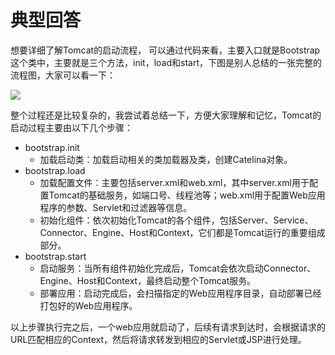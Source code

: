 # 典型回答

想要详细了解Tomcat的启动流程， 可以通过代码来看，主要入口就是Bootstrap这个类中，主要就是三个方法，init，load和start，下图是别人总结的一张完整的流程图，大家可以看一下：

![](https://cdn.nlark.com/yuque/0/2023/jpeg/5378072/1681550795216-558ee94f-f6f2-4610-984f-bc60495188b4.jpeg#averageHue=%23fdfdfd&clientId=uc4dcdf34-6136-4&from=paste&id=u051c5d0c&originHeight=4380&originWidth=3616&originalType=url&ratio=1&rotation=0&showTitle=false&status=done&style=none&taskId=ueac40f59-c842-4f9c-8948-541bb8d25d6&title=)

整个过程还是比较复杂的，我尝试着总结一下，方便大家理解和记忆，Tomcat的启动过程主要由以下几个步骤：

- bootstrap.init
   - 加载启动类：加载启动相关的类加载器及类，创建Catelina对象。
- bootstrap.load
   - 加载配置文件：主要包括server.xml和web.xml，其中server.xml用于配置Tomcat的基础服务，如端口号、线程池等；web.xml用于配置Web应用程序的参数、Servlet和过滤器等信息。
   - 初始化组件：依次初始化Tomcat的各个组件，包括Server、Service、Connector、Engine、Host和Context，它们都是Tomcat运行的重要组成部分。
- bootstrap.start
   - 启动服务：当所有组件初始化完成后，Tomcat会依次启动Connector、Engine、Host和Context，最终启动整个Tomcat服务。
   - 部署应用：启动完成后，会扫描指定的Web应用程序目录，自动部署已经打包好的Web应用程序。

以上步骤执行完之后，一个web应用就启动了，后续有请求到达时，会根据请求的URL匹配相应的Context，然后将请求转发到相应的Servlet或JSP进行处理。

 

